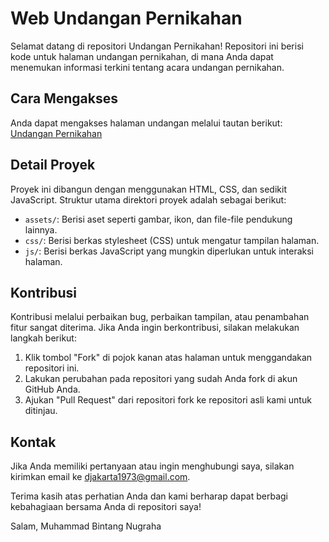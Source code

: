 # Web Undangan Pernikahan

Selamat datang di repositori Undangan Pernikahan! Repositori ini berisi kode untuk halaman undangan pernikahan, di mana Anda dapat menemukan informasi terkini tentang acara undangan pernikahan.

## Cara Mengakses

Anda dapat mengakses halaman undangan melalui tautan berikut: [Undangan Pernikahan](https://github.com/bintangnugrahaa)

## Detail Proyek

Proyek ini dibangun dengan menggunakan HTML, CSS, dan sedikit JavaScript. Struktur utama direktori proyek adalah sebagai berikut:

- `assets/`: Berisi aset seperti gambar, ikon, dan file-file pendukung lainnya.
- `css/`: Berisi berkas stylesheet (CSS) untuk mengatur tampilan halaman.
- `js/`: Berisi berkas JavaScript yang mungkin diperlukan untuk interaksi halaman.

## Kontribusi

Kontribusi melalui perbaikan bug, perbaikan tampilan, atau penambahan fitur sangat diterima. Jika Anda ingin berkontribusi, silakan melakukan langkah berikut:

1. Klik tombol "Fork" di pojok kanan atas halaman untuk menggandakan repositori ini.
2. Lakukan perubahan pada repositori yang sudah Anda fork di akun GitHub Anda.
3. Ajukan "Pull Request" dari repositori fork ke repositori asli kami untuk ditinjau.

## Kontak

Jika Anda memiliki pertanyaan atau ingin menghubungi saya, silakan kirimkan email ke djakarta1973@gmail.com.

Terima kasih atas perhatian Anda dan kami berharap dapat berbagi kebahagiaan bersama Anda di repositori saya!

Salam,
Muhammad Bintang Nugraha
